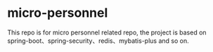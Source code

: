# micro-personnel
This repo is for micro personnel related repo, the project is based on spring-boot、spring-security、redis、mybatis-plus and so on.
